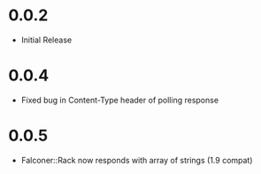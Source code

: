 # 0.0.2

* Initial Release


# 0.0.4
* Fixed bug in Content-Type header of polling response

# 0.0.5
* Falconer::Rack now responds with array of strings (1.9 compat)
